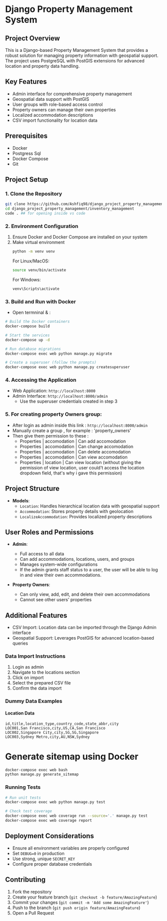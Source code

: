 # Django Property Management System

## Project Overview

This is a Django-based Property Management System that provides a robust solution for managing property information with geospatial support. The project uses PostgreSQL with PostGIS extensions for advanced location and property data handling.

## Key Features

- Admin interface for comprehensive property management
- Geospatial data support with PostGIS
- User groups with role-based access control
- Property owners can manage their own properties
- Localized accommodation descriptions
- CSV import functionality for location data

## Prerequisites

- Docker
- Postgress Sql
- Docker Compose
- Git

## Project Setup

### 1. Clone the Repository

```bash
git clone https://github.com/Ashfiq98/django_project_property_management.git
cd django_project_property_management/inventory_management
code . ## for opening inside vs code
```

### 2. Environment Configuration

1. Ensure Docker and Docker Compose are installed on your system
2. Make virtual environment
   ```bash
   python -m venv venv
   ```
   For Linux/MacOS:
   ```bash
   source venv/bin/activate
   ```
   For Windows:
   ```bash
   venv\Scripts\activate
   ```

### 3. Build and Run with Docker
* Open termninal & : 
```bash
# Build the Docker containers
docker-compose build

# Start the services
docker-compose up -d

# Run database migrations
docker-compose exec web python manage.py migrate

# Create a superuser (follow the prompts)
docker-compose exec web python manage.py createsuperuser
```

### 4. Accessing the Application

- Web Application: `http://localhost:8000`
- Admin Interface: `http://localhost:8000/admin`
  - Use the superuser credentials created in step 3
 
### 5. For creating property Owners group:
- After login as admin inside this link : `http://localhost:8000/admin`
- Manually create a group , for example : 'property_owners'
- Then give them permission to these :
  * Properties | accomodation | Can add accomodation
  * Properties | accomodation | Can change accomodation
  * Properties | accomodation | Can delete accomodation
  * Properties | accomodation | Can view accomodation
  * Properties | location | Can view location
     (without giving the permission of view location, user could't access the location dropdown field, that's why i 
      gave this permission)


## Project Structure

- **Models**:
  - `Location`: Handles hierarchical location data with geospatial support
  - `Accommodation`: Stores property details with geolocation
  - `LocalizeAccommodation`: Provides localized property descriptions

## User Roles and Permissions

- **Admin**:
  - Full access to all data
  - Can add accommodations, locations, users, and groups
  - Manages system-wide configurations
  - If the admin grants staff status to a user, the user will be able to log in and view their own accommodations.

- **Property Owners**:
  - Can only view, add, edit, and delete their own accommodations
  - Cannot see other users' properties

## Additional Features

- CSV Import: Location data can be imported through the Django Admin interface
- Geospatial Support: Leverages PostGIS for advanced location-based queries

### Data Import Instructions
1. Login as admin
2. Navigate to the locations section
3. Click on import
4. Select the prepared CSV file
5. Confirm the data import

### Dummy Data Examples

####  Location Data
``` csv
id,title,location_type,country_code,state_abbr,city
LOC001,San Francisco,city,US,CA,San Francisco
LOC002,Singapore City,city,SG,SG,Singapore
LOC003,Sydney Metro,city,AU,NSW,Sydney
```
# Generate sitemap using Docker
```bash
docker-compose exec web bash
python manage.py generate_sitemap
```
### Running Tests

```bash
# Run unit tests
docker-compose exec web python manage.py test

# Check test coverage
docker-compose exec web coverage run --source='.' manage.py test
docker-compose exec web coverage report
```

## Deployment Considerations

- Ensure all environment variables are properly configured
- Set `DEBUG=0` in production
- Use strong, unique `SECRET_KEY`
- Configure proper database credentials

## Contributing

1. Fork the repository
2. Create your feature branch (`git checkout -b feature/AmazingFeature`)
3. Commit your changes (`git commit -m 'Add some AmazingFeature'`)
4. Push to the branch (`git push origin feature/AmazingFeature`)
5. Open a Pull Request

